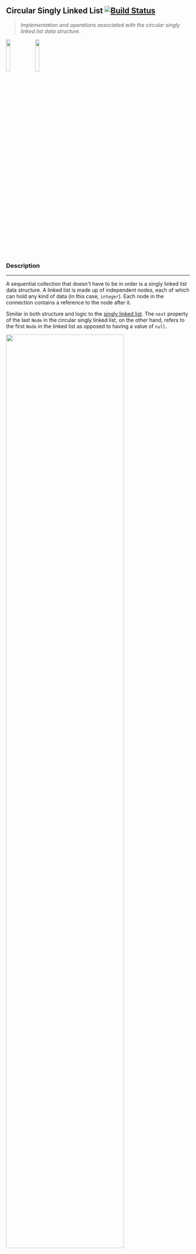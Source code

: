 ## Circular Singly Linked List  [![Build Status](https://travis-ci.org/joemccann/dillinger.svg?branch=master)](https://travis-ci.org/joemccann/dillinger)
> _Implementation and operations associated with the circular singly linked list data structure._

<img src="https://cdn1.vectorstock.com/i/thumb-large/20/10/algorithm-outline-blue-icon-on-dark-vector-18592010.jpg" width="15%"></img>
<img src="https://play-lh.googleusercontent.com/9zvNJHedNg_6lOdwcodODMVsyeHKxuTIpnbBzomRGGZAp_vKVXnd5SlF8XZcXyGYjQ" width="15%"></img>

### Description
---
A sequential collection that doesn't have to be in order is a singly linked list data structure.
A linked list is made up of independent nodes, each of which can hold any kind of data (in this case, `integer`).
Each node in the connection contains a reference to the node after it.

Similar in both structure and logic to the [singly linked list](https://github.com/apexDev37/Algorithms/blob/develop/algorithms/java/singlyLinkedList/DESCRIPTION.md).
The `next` property of the last `Node` in the circular singly linked list, on the other hand,
refers to the first `Node` in the linked list as opposed to having a value of `null`.

<img src="https://static.javatpoint.com/ds/images/circular-singly-linked-list.png" width="80%"></img>  
<br />

### Contents
---
1. [Linked List](#linked-list)
2. [Circular Singly Linked List](#cicular-singly-linked-list)
3. [Creation](#creation)
4. [Insertion](#insertion)
5. [Traversal](#traversal)
6. [Searching](#searching)
7. [Deletion](#deletion)  
   <br />

### Linked List
---
Type: `java.lang.Object`  
Package: `com.apexdev.algorithms.java.cicularSinglyLinkedList.base`

```java
    public class LinkedList
```

Base `class` inherited by various types of linked lists.  
Contains utility methods to perform common and ubiquitous operations associated with linked lists.

### Fields
| Modifier & Type  | Name | Description                                |
|------------------|------|--------------------------------------------|
| `protected Node` | head | Reference to the first node in linked list |
| `protected Node` | tail | Reference to the last node in linked list  |
| `protected int`  | size | Number of nodes in linked list             |

### Methods
> Note: Find and observe instantiation and behavior of circular singly linked list in the `Main.java` class.

---
- ##### emptyLinkedList

```java
    protected boolean emptyLinkedList()
```

> _Returns a `boolean` value representing whether a linked list is empty (contains no nodes)._

---
- ##### getNodeAt

```java
    protected Node getNodeAt(int location)
```

> _Returns a `Node` from a given location in the linked list._

##### Parameters
@`location`    ---  An `integer` representing the location for a `Node`

##### Exceptions
@`IndexOutOfBoundsException`    ---  throws when no `Node` exists for given `location`

---
- ##### getNodeLocation

```java
    protected int getNodeLocation(int target)
```

> _Returns a positive `integer` representing the location for a given `Node`._
> _Returns `-1` if `Node` does not exist._

##### Parameters
@`target`    ---  An `integer` representing the `value` for a `Node` in the linked list  
<br />

### Circular Singly Linked List
> Full implementation and operations associated with circular singly linked lists.

---
Type: `java.lang.Object`  
Package: `com.apexdev.algorithms.java.cicularSinglyLinkedList`  
Inherits: `LinkedList`

```java
    public class CircularSingleLinkedList 
        extends LinkedList
```

### Fields
| Modifier & Type  | Name    | Description                         |
|------------------|---------|-------------------------------------|
| `private Node`   | newNode | Newly created `Node` in linked list |

### Asymptotic Analysis (Big O)
| Operation   | Time Complexity | Space Complexity |
|-------------|-----------------|------------------|
| `Creation`  | Constant - O(1) | Constant - O(1)  |
| `Insertion` | Linear - O(N)   | Constant - O(1)  |
| `Traversal` | Linear - O(N)   | Constant - O(1)  |
| `Searching` | Linear - O(N)   | Constant - O(1)  |
| `Deletion`  | Linear - O(N)   | Constant - O(1)  |


### Methods

---
### Creation

- ##### createLinkedList

```java
    public void createLinkedList(int nodeValue)
```

> _Creates a `linkedList` against the calling instance `object` consisting of one `Node`._

Creates a new linked list for the caller `object` of this method.
Creates a new node with an assigned value of the given `nodeValue`.
`head` and `tail` nodes reference the newly created `Node`. `size` of
the linked list is incremented by one.

---
### Insertion

- ##### insertNode

```java
    public void insertNode(int location, int nodeValue)
```

> _Inserts a new `Node` into a given location in the linked list._

Inserts a newly created `Node` with an assigned value of the given `nodeValue`.
Insertion is at the given `location` in the linked list. After insertion occurs,
last `Node` references the first `Node` in the linked list.

**Note**: If the caller `instance` contains no nodes (empty),
then a new linked list will be created.

##### Parameters
@`location`    ---  An `integer` representing the insert location for a new `Node`  
@`nodeValue`    ---  An `integer` representing the value for a new `Node`

---
### Traversal
- ##### displayNodes

```java
    public void displayNodes()
```

> _Displays out to the console all the nodes in a linked list._

Traverses through each individual `Node` in a given linked list and outputs
it to the console in a semantic format.

---
### Searching

- ##### searchNode

```java
    public void searchNode(int nodeValue)
```

> _Searches for a `Node` with the value of the given `nodeValue`
> and outputs the location._

Searches for a target `Node` by iterating through each `Node` in a linked list.
Checks for the first occurrence where a `Node` has a value equal to
the given `nodeValue`. If `Node` with the given `nodeValue` exists in the
linked list, then the `location` of the target `Node` will be output to the
console, else a `new NoSuchElementException` will be thrown.

##### Parameters
@`nodeValue`    ---  An `integer` representing the value for a target `Node`

##### Exceptions
@`NoSuchElementException`    ---  throws when target `Node` could not be found

---
### Deletion

- ##### deleteNode

```java
    public void deleteNode(int nodeLocation)
```

> _Deletes a `Node` at the given `nodeLocation`._

Deletes a `Node` by iterating through a linked list and breaking the links to
the `Node` at the given `location`. If the given `nodeLocation` is greater than
the `size` of the linked list, then the last `Node` in the linked list will be
deleted. If the given `nodeLocation` is less than or equal to zero, then
the first `Node` in the linked list will be deleted. After deletion occurs,
last `Node` references the first `Node` in the linked list.

**Note**: If the caller `instance` contains one `Node`,
then the entire linked list will be deleted.

##### Parameters
@`nodeLocation`    ---  An `integer` representing the `location` for a `Node`
<br />

### See Also
---
For further explanation and deep dive into data structure: Circular Singly Linked List.  
See additional resource, [Circular Singly Linked List](https://www.geeksforgeeks.org/circular-linked-list/) 
